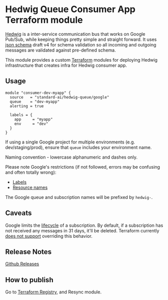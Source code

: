 Hedwig Queue Consumer App Terraform module
==========================================

[Hedwig](https://github.com/Automatic/hedwig) is a inter-service communication bus that works on Google Pub/Sub, while keeping things pretty simple and
straight forward. It uses [json schema](http://json-schema.org/) draft v4 for schema validation so all incoming
and outgoing messages are validated against pre-defined schema.

This module provides a custom [Terraform](https://www.terraform.io/) modules for deploying Hedwig infrastructure that
creates infra for Hedwig consumer app.

## Usage 

```hcl
module "consumer-dev-myapp" {
  source   = "standard-ai/hedwig-queue/google"
  queue    = "dev-myapp"
  alerting = true

  labels = {
    app     = "myapp"
    env     = "dev"
  }
}
```

If using a single Google project for multiple environments (e.g. dev/staging/prod), ensure that `queue` includes 
your environment name.

Naming convention - lowercase alphanumeric and dashes only.

Please note Google's restrictions (if not followed, errors may be confusing and often totally wrong):
- [Labels](https://cloud.google.com/pubsub/docs/labels#requirements)
- [Resource names](https://cloud.google.com/pubsub/docs/admin#resource_names) 

The Google queue and subscription names will be prefixed by `hedwig-`.

## Caveats

Google limits the [lifecycle](https://cloud.google.com/pubsub/docs/subscriber#lifecycle) of a subscription. By default, if a subscription
has not received any messages in 31 days, it'll be deleted. Terraform currently [does not support](https://github.com/terraform-providers/terraform-provider-google/issues/2507) 
overriding this behavior.  

## Release Notes

[Github Releases](https://github.com/standard-ai/terraform-google-hedwig-queue/releases)

## How to publish

Go to [Terraform Registry](https://registry.terraform.io/modules/standard-ai/hedwig-queue/google), and Resync module.
